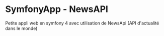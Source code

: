 # SymfonyApp - NewsAPI

Petite appli web en symfony 4 avec utilisation de NewsApi (API d'actualité dans le monde)
